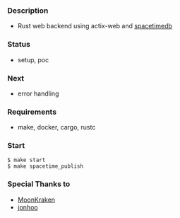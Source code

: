 ### Description
- Rust web backend using actix-web and [spacetimedb](https://spacetimedb.com/)

### Status
- setup, poc

### Next
- error handling

### Requirements
- make, docker, cargo, rustc

### Start
```console
$ make start
$ make spacetime_publish
```

### Special Thanks to
- [MoonKraken](https://github.com/MoonKraken/)
- [jonhoo](https://github.com/jonhoo/)
